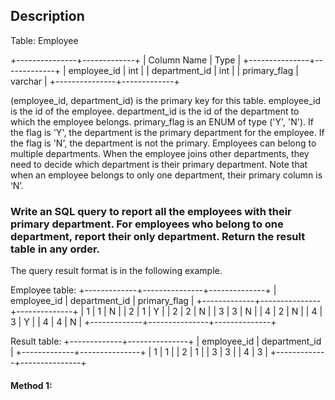 ## Description

Table: Employee

+---------------+-------------+
| Column Name | Type |
+---------------+-------------+
| employee_id | int |
| department_id | int |
| primary_flag | varchar |
+---------------+-------------+

(employee_id, department_id) is the primary key for this table.
employee_id is the id of the employee.
department_id is the id of the department to which the employee belongs.
primary_flag is an ENUM of type ('Y', 'N'). If the flag is 'Y', the department is the primary department for the employee. If the flag is 'N', the department is not the primary.
Employees can belong to multiple departments. When the employee joins other departments, they need to decide which department is their primary department. Note that when an employee belongs to only one department, their primary column is ‘N’.

### Write an SQL query to report all the employees with their primary department. For employees who belong to one department, report their only department. Return the result table in any order.

The query result format is in the following example.

Employee table:
+-------------+---------------+--------------+
| employee_id | department_id | primary_flag |
+-------------+---------------+--------------+
| 1 | 1 | N |
| 2 | 1 | Y |
| 2 | 2 | N |
| 3 | 3 | N |
| 4 | 2 | N |
| 4 | 3 | Y |
| 4 | 4 | N |
+-------------+---------------+--------------+

Result table:
+-------------+---------------+
| employee_id | department_id |
+-------------+---------------+
| 1 | 1 |
| 2 | 1 |
| 3 | 3 |
| 4 | 3 |
+-------------+---------------+

#### Method 1:

```sql

```

